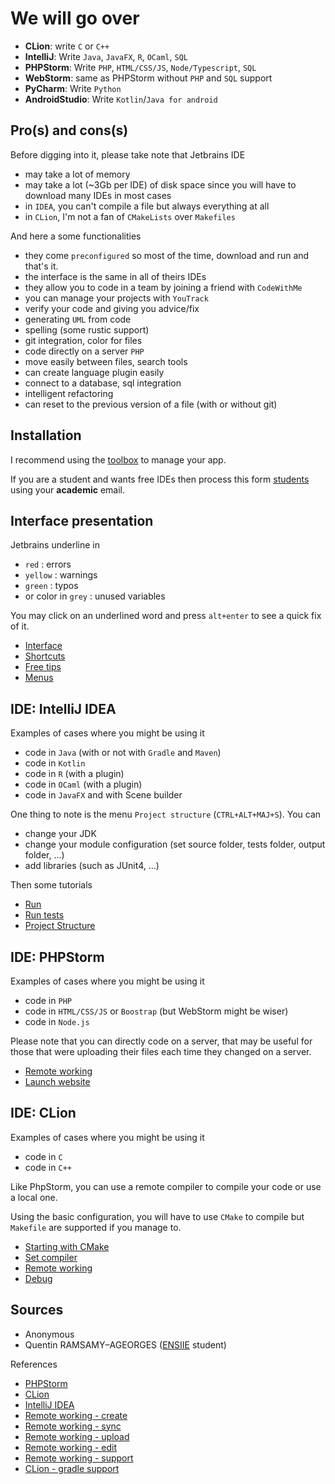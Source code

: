 # We will go over

* **CLion**: write `C` or `C++`
* **IntelliJ**: Write ``Java``, `JavaFX`, `R`, `OCaml`, `SQL`
* **PHPStorm**: Write ``PHP``, `HTML/CSS/JS`, `Node/Typescript`, `SQL`
* **WebStorm**: same as PHPStorm without ``PHP`` and `SQL` support
* **PyCharm**: Write ``Python``
* **AndroidStudio**: Write ``Kotlin``/`Java for android`

<div class="sr"></div>

## Pro(s) and cons(s)

Before digging into it, please take note that Jetbrains
IDE

* may take a lot of memory
* may take a lot (~3Gb per IDE) of disk space since you will
  have to download many IDEs in most cases
* in ``IDEA``, you can't compile a file but always everything at all
* in ``CLion``, I'm not a fan of `CMakeLists` over `Makefiles`

And here a some functionalities

* they come ``preconfigured`` so most of the time,
  download and run and that's it.
* the interface is the same in all of theirs IDEs
* they allow you to code in a team by joining a friend
  with ``CodeWithMe``
* you can manage your projects with ``YouTrack``
* verify your code and giving you advice/fix
* generating ``UML`` from code
* spelling (some rustic support)
* git integration, color for files
* code directly on a server `PHP` 
* move easily between files, search tools
* can create language plugin easily
* connect to a database, sql integration
* intelligent refactoring
* can reset to the previous version of a file
  (with or without git)

<div class="sl"></div>

## Installation

I recommend using the
[toolbox](https://www.jetbrains.com/toolbox-app/)
to manage your app.

If you are a student and wants free IDEs then process
this form
[students](https://www.jetbrains.com/shop/eform/students)
using your **academic** email.

<div class="sr"></div>

## Interface presentation

Jetbrains underline in

* ``red`` : errors
* ``yellow`` : warnings
* ``green`` : typos
* or color in ``grey`` : unused variables

You may click on an underlined word and press ``alt+enter``
to see a quick fix of it. 

* [Interface](presentation/interface.md)
* [Shortcuts](presentation/shortcuts.md)
* [Free tips](presentation/tips.md)
* [Menus](presentation/menus.md)

<div class="sl"></div>

## IDE: IntelliJ IDEA

Examples of cases where you might be using it

* code in ``Java`` (with or not with `Gradle` and `Maven`)
* code in ``Kotlin``
* code in ``R`` (with a plugin)
* code in ``OCaml`` (with a plugin)
* code in ``JavaFX`` and with Scene builder

One thing to note is the menu `Project structure`
(`CTRL+ALT+MAJ+S`). You can 

* change your JDK
* change your module configuration (set source folder, tests folder, output folder, ...)
* add libraries (such as JUnit4, ...)

Then some tutorials

* [Run](idea/run.md)
* [Run tests](idea/tests.md)
* [Project Structure](idea/project-structure.md)

<div class="sr"></div>

## IDE: PHPStorm

Examples of cases where you might be using it

* code in ``PHP``
* code in ``HTML/CSS/JS`` or ``Boostrap`` (but WebStorm might be wiser)
* code in ``Node.js``

Please note that you can directly code on a server, that may be useful
for those that were uploading their files each time they changed
on a server.

* [Remote working](phpstorm/remote.md)
* [Launch website](phpstorm/start.md)

<div class="sl"></div>

## IDE: CLion

Examples of cases where you might be using it

* code in ``C``
* code in ``C++``

Like PhpStorm, you can use a remote compiler to compile your code
or use a local one.

Using the basic configuration, you will have to use 
``CMake`` to compile but `Makefile` are supported if you
manage to.

* [Starting with CMake](clion/cmake.md)
* [Set compiler](clion/compiler.md)
* [Remote working](clion/remote.md)
* [Debug](clion/debug.md)

<div class="sr"></div>

## Sources

* Anonymous
* Quentin RAMSAMY–AGEORGES ([ENSIIE](https://www.ensiie.fr/) student)

References

* [PHPStorm](https://www.jetbrains.com/help/phpstorm/quick-start-guide-phpstorm.html)
* [CLion](https://www.jetbrains.com/help/clion/installation-guide.html)
* [IntelliJ IDEA](https://www.jetbrains.com/help/idea/discover-intellij-idea.html)
* [Remote working - create](https://www.jetbrains.com/help/phpstorm/creating-a-remote-server-configuration.html)
* [Remote working - sync](https://www.jetbrains.com/help/phpstorm/configuring-synchronization-with-a-remote-host.html#server-access-config)
* [Remote working - upload](https://www.jetbrains.com/help/phpstorm/uploading-and-downloading-files.html#automaticUploadOnUpdate)
* [Remote working - edit](https://www.jetbrains.com/help/clion/editing-individual-files-on-remote-hosts.html)
* [Remote working - support](https://www.jetbrains.com/help/clion/remote-projects-support.html)
* [CLion - gradle support](https://www.jetbrains.com/help/clion/gradle-support.html#gradle-config)